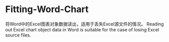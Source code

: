 # Fitting-Word-Chart
将Word中的Excel图表对象数据读出，适用于丢失Excel源文件的情况。
Reading out Excel chart object data in Word is suitable for the case of losing Excel source files.
